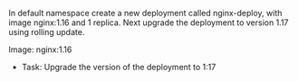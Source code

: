 In default namespace create a new deployment called nginx-deploy, with image nginx:1.16 and 1 replica. Next upgrade the deployment to version 1.17 using rolling update.

Image: nginx:1.16

- Task: Upgrade the version of the deployment to 1:17